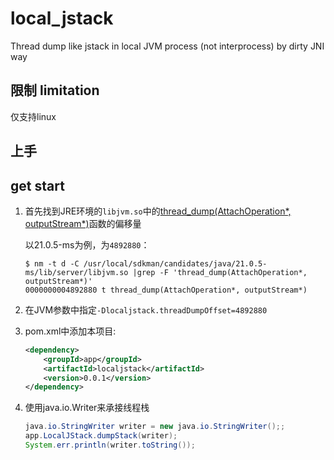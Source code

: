 # local_jstack
Thread dump like jstack in local JVM process (not interprocess) by dirty JNI way

## 限制 limitation

仅支持linux

## 上手
## get start

1.  首先找到JRE环境的`libjvm.so`中的[thread_dump(AttachOperation*, outputStream*)](https://github.com/openjdk/jdk/blob/742e735d7f6c4ee9ca5a4d290c59d7d6ec1f7635/src/hotspot/share/services/attachListener.cpp#L209)函数的偏移量

    以21.0.5-ms为例，为`4892880`：

    ```
    $ nm -t d -C /usr/local/sdkman/candidates/java/21.0.5-ms/lib/server/libjvm.so |grep -F 'thread_dump(AttachOperation*, outputStream*)'
    0000000004892880 t thread_dump(AttachOperation*, outputStream*)
    ```

2. 在JVM参数中指定`-Dlocaljstack.threadDumpOffset=4892880`

3. pom.xml中添加本项目:
    ```xml
    <dependency>
        <groupId>app</groupId>
        <artifactId>localjstack</artifactId>
        <version>0.0.1</version>
    </dependency>
    ```

4. 使用java.io.Writer来承接线程栈
    ```java
    java.io.StringWriter writer = new java.io.StringWriter();;
    app.LocalJStack.dumpStack(writer);
    System.err.println(writer.toString());
    ```
